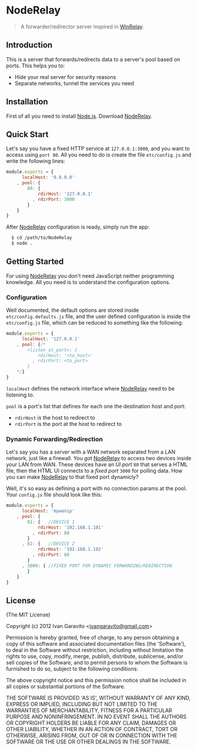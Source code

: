 # NodeRelay

> A forwarder/redirector server inspired in
[WinRelay](http://ntsecurity.nu/toolbox/winrelay/).

## Introduction

This is a server that forwards/redirects data to a server's pool based
on ports. This helps you to:

* Hide your real server for security reasons
* Separate networks, tunnel the services you need

## Installation

First of all you need to install [Node.js](http://nodejs.org/). Download
[NodeRelay](https://github.com/IvanGaravito/NodeRelay).

## Quick Start

Let's say you have a fixed HTTP service at `127.0.0.1:3000`, and you want to
access using `port 80`. All you need to do is create the file `etc/config.js`
and write the following lines:

``` js
module.exports = {
      localHost: '0.0.0.0'
    , pool: {
        80: {
            rdirHost: '127.0.0.1'
          , rdirPort: 3000
        }
    }
}
```

After [NodeRelay](https://github.com/IvanGaravito/NodeRelay) configuration is
ready, simply run the app:

``` bash
  $ cd /path/to/NodeRelay
  $ node .
```

## Getting Started

For using [NodeRelay](https://github.com/IvanGaravito/NodeRelay) you don't need
JavaScript neither programming knowledge. All you need is to understand the
configuration options.

### Configuration

Well documented, the default options are stored inside `etc/config.defaults.js`
file, and the user defined configuration is inside the `etc/config.js` file,
which can be reduced to something like the following:

``` js
module.exports = {
      localHost: '127.0.0.1'
    , pool: {/*
        <listen_at_port>: {
            rdirHost: '<to_host>'
          , rdirPort: <to_port>
        }
    */}
}
```

`localHost` defines the network interface where
[NodeRelay](https://github.com/IvanGaravito/NodeRelay) need to be listening to.

`pool` is a port's list that defines for each one the destination host and port:

* `rdirHost` is the host to redirect to
* `rdirPort` is the port at the host to redirect to

### Dynamic Forwarding/Redirection

Let's say you has a *server* with a WAN network separated from a LAN
network, just like a firewall. You got
[NodeRelay](https://github.com/IvanGaravito/NodeRelay) to access two devices
inside your LAN from WAN. These devices have an *UI port* `80` that serves
a HTML file, then the HTML UI connects to a *fixed port* `3000` for polling
data. How you can make [NodeRelay](https://github.com/IvanGaravito/NodeRelay) to
that fixed port dynamicly?

Well, it's so easy as defining a port with no connection params at the pool.
Your `config.js` file should look like this:

``` js
module.exports = {
      localHost: 'mywanip'
    , pool: {
        81: {	//DEVICE 1
            rdirHost: '192.168.1.101'
          , rdirPort: 80
        }
      , 82: {	//DEVICE 2
            rdirHost: '192.168.1.102'
          , rdirPort: 80
        }
      , 3000: {	//FIXED PORT FOR DYNAMIC FORWARDING/REDIRECTION
        }
    }
}
```

## License

(The MIT License)

Copyright (c) 2012 Ivan Garavito &lt;ivangaravito@gmail.com&gt;

Permission is hereby granted, free of charge, to any person obtaining
a copy of this software and associated documentation files (the
'Software'), to deal in the Software without restriction, including
without limitation the rights to use, copy, modify, merge, publish,
distribute, sublicense, and/or sell copies of the Software, and to
permit persons to whom the Software is furnished to do so, subject to
the following conditions:

The above copyright notice and this permission notice shall be
included in all copies or substantial portions of the Software.

THE SOFTWARE IS PROVIDED 'AS IS', WITHOUT WARRANTY OF ANY KIND,
EXPRESS OR IMPLIED, INCLUDING BUT NOT LIMITED TO THE WARRANTIES OF
MERCHANTABILITY, FITNESS FOR A PARTICULAR PURPOSE AND NONINFRINGEMENT.
IN NO EVENT SHALL THE AUTHORS OR COPYRIGHT HOLDERS BE LIABLE FOR ANY
CLAIM, DAMAGES OR OTHER LIABILITY, WHETHER IN AN ACTION OF CONTRACT,
TORT OR OTHERWISE, ARISING FROM, OUT OF OR IN CONNECTION WITH THE
SOFTWARE OR THE USE OR OTHER DEALINGS IN THE SOFTWARE.
